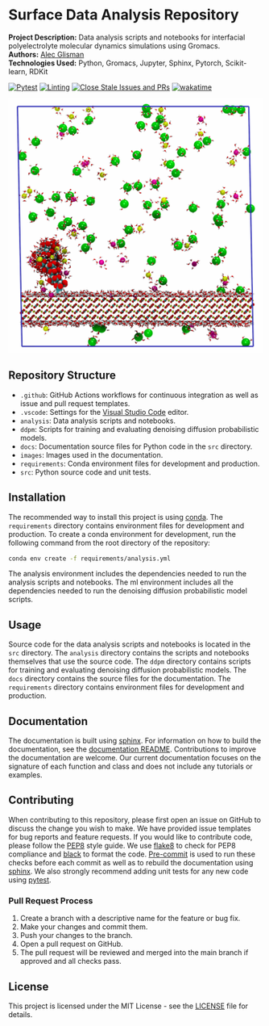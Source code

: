 # Surface Data Analysis Repository

**Project Description:** Data analysis scripts and notebooks for interfacial polyelectrolyte molecular dynamics simulations using Gromacs.  
**Authors:** [Alec Glisman](https://github.com/alec-glisman)  
**Technologies Used:** Python, Gromacs, Jupyter, Sphinx, Pytorch, Scikit-learn, RDKit  

[![Pytest](https://github.com/alec-glisman/Analysis-Polyelectrolyte-Surface-Adsorption/actions/workflows/conda-pytest.yml/badge.svg)](https://github.com/alec-glisman/Analysis-Polyelectrolyte-Surface-Adsorption/actions/workflows/conda-pytest.yml)
[![Linting](https://github.com/alec-glisman/Analysis-Polyelectrolyte-Surface-Adsorption/actions/workflows/code-linting.yml/badge.svg)](https://github.com/alec-glisman/Analysis-Polyelectrolyte-Surface-Adsorption/actions/workflows/code-linting.yml)
[![Close Stale Issues and PRs](https://github.com/alec-glisman/Analysis-Polyelectrolyte-Surface-Adsorption/actions/workflows/close-stale-issues-pr.yml/badge.svg)](https://github.com/alec-glisman/Analysis-Polyelectrolyte-Surface-Adsorption/actions/workflows/close-stale-issues-pr.yml)
[![wakatime](https://wakatime.com/badge/user/0415a834-884a-4442-8748-eadcc49ca5e1/project/1fbd0bd3-15bf-4f97-ba55-8cf29e0496ce.svg)](https://wakatime.com/badge/user/0415a834-884a-4442-8748-eadcc49ca5e1/project/1fbd0bd3-15bf-4f97-ba55-8cf29e0496ce)

![Sample image of a simulation snapshot](images/32PAA_32Ca_32Na_64Cl_NVTeqbm.png)

## Repository Structure

- `.github`: GitHub Actions workflows for continuous integration as well as issue and pull request templates.
- `.vscode`: Settings for the [Visual Studio Code](https://code.visualstudio.com/) editor.
- `analysis`: Data analysis scripts and notebooks.
- `ddpm`: Scripts for training and evaluating denoising diffusion probabilistic models.
- `docs`: Documentation source files for Python code in the `src` directory.
- `images`: Images used in the documentation.
- `requirements`: Conda environment files for development and production.
- `src`: Python source code and unit tests.

## Installation

The recommended way to install this project is using [conda](https://docs.conda.io/en/latest/).
The `requirements` directory contains environment files for development and production.
To create a conda environment for development, run the following command from the root directory of the repository:

```bash
conda env create -f requirements/analysis.yml
```

The analysis environment includes the dependencies needed to run the analysis scripts and notebooks.
The ml environment includes all the dependencies needed to run the denoising diffusion probabilistic model scripts.

## Usage

Source code for the data analysis scripts and notebooks is located in the `src` directory.
The `analysis` directory contains the scripts and notebooks themselves that use the source code.
The `ddpm` directory contains scripts for training and evaluating denoising diffusion probabilistic models.
The `docs` directory contains the source files for the documentation.
The `requirements` directory contains environment files for development and production.

## Documentation

The documentation is built using [sphinx](https://www.sphinx-doc.org/en/master/).
For information on how to build the documentation, see the [documentation README](docs/README.md).
Contributions to improve the documentation are welcome.
Our current documentation focuses on the signature of each function and class and does not include any tutorials or examples.

## Contributing

When contributing to this repository, please first open an issue on GitHub to discuss the change you wish to make.
We have provided issue templates for bug reports and feature requests.
If you would like to contribute code, please follow the [PEP8](https://www.python.org/dev/peps/pep-0008/) style guide.
We use [flake8](http://flake8.pycqa.org/en/latest/) to check for PEP8 compliance and [black](https://github.com/psf/black) to format the code.
[Pre-commit](https://pre-commit.com/) is used to run these checks before each commit as well as to rebuild the documentation using [sphinx](https://www.sphinx-doc.org/en/master/).
We also strongly recommend adding unit tests for any new code using [pytest](https://docs.pytest.org/en/latest/).

### Pull Request Process

1. Create a branch with a descriptive name for the feature or bug fix.
2. Make your changes and commit them.
3. Push your changes to the branch.
4. Open a pull request on GitHub.
5. The pull request will be reviewed and merged into the main branch if approved and all checks pass.

## License

This project is licensed under the MIT License - see the [LICENSE](LICENSE) file for details.
